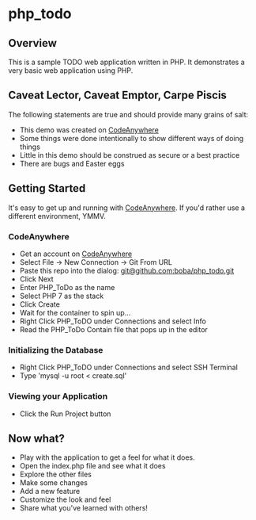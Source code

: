# php_todo

## Overview

This is a sample TODO web application written in PHP. It demonstrates a very
basic web application using PHP.

## Caveat Lector, Caveat Emptor, Carpe Piscis 

The following statements are true and should provide many grains of salt:

* This demo was created on [CodeAnywhere](http://codeanywhere.com)
* Some things were done intentionally to show different ways of doing things
* Little in this demo should be construed as secure or a best practice
* There are bugs and Easter eggs

## Getting Started

It's easy to get up and running with [CodeAnywhere](http://codeanywhere.com). If you'd rather use a different
environment, YMMV.

### CodeAnywhere

* Get an account on [CodeAnywhere](http://codeanywhere.com)
* Select File -> New Connection -> Git From URL
* Paste this repo into the dialog: [git@github.com:boba/php_todo.git](git@github.com:boba/php_todo.git)
* Click Next
* Enter PHP_ToDo as the name
* Select PHP 7 as the stack
* Click Create
* Wait for the container to spin up...
* Right Click PHP_ToDO under Connections and select Info
* Read the PHP_ToDo Contain file that pops up in the editor

### Initializing the Database

* Right Click PHP_ToDO under Connections and select SSH Terminal
* Type 'mysql -u root < create.sql'

### Viewing your Application

* Click the Run Project button

## Now what?

* Play with the application to get a feel for what it does.
* Open the index.php file and see what it does
* Explore the other files
* Make some changes
* Add a new feature
* Customize the look and feel
* Share what you've learned with others!




